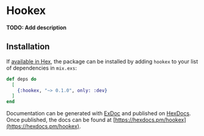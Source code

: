 # Hookex

**TODO: Add description**

## Installation

If [available in Hex](https://hex.pm/docs/publish), the package can be installed
by adding `hookex` to your list of dependencies in `mix.exs`:

```elixir
def deps do
  [
    {:hookex, "~> 0.1.0", only: :dev}
  ]
end
```

Documentation can be generated with [ExDoc](https://github.com/elixir-lang/ex_doc)
and published on [HexDocs](https://hexdocs.pm). Once published, the docs can
be found at [https://hexdocs.pm/hookex](https://hexdocs.pm/hookex).


